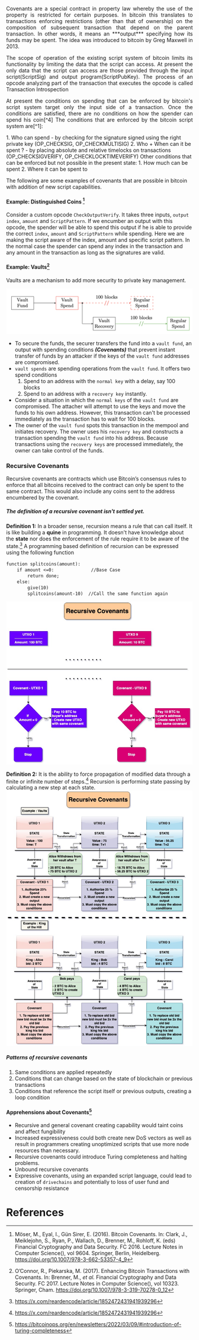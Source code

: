 <p align="justify">Covenants are a special contract in property law whereby the use of the property is restricted for certain purposes. In bitcoin this translates to transactions enforcing restrictions (other than that of ownership) on the composition of subsequent transaction that depend on the parent transaction. In other words, it means an ***output*** specifying how its funds may be spent. The idea was introduced to bitcoin by Greg Maxwell in 2013. </p>
<p align="justify">The scope of operation of the existing script system of bitcoin limits its functionality by limiting the data that the script can access. At present the only data that the script can access are those provided through the input script(ScriptSig) and output program(ScriptPubKey). The process of an opcode analyzing part of the transaction that executes the opcode is called Transaction Introspection </p>
<p align="justify">At present the conditions on spending that can be enforced by bitcoin's script system target only the input side of a transaction. Once the conditions are satisfied, there are no conditions on how the spender can spend his coin[^4] The conditions that are enforced by the bitcoin script system are[^1]:</p>
1. Who can spend - by checking for the signature signed using the right private key (OP_CHECKSIG, OP_CHECKMULTISIG)
2. Who + When can it be spent ? - by placing absolute and relative timelocks on transactions (OP_CHECKSIGVERIFY, OP_CHECKLOCKTIMEVERIFY)
Other conditions that can be enforced but not possible in the present state:
1. How much can be spent
2. Where it can be spent to 

The following are some examples of covenants that are possible in bitcoin with addition of new script capabilities. 
#### Example: Distinguished Coins [^2]
Consider a custom opcode `CheckOutputVerify`. It takes three inputs, `output index`, `amount` and `ScriptPattern`. If we encumber an output with this opcode, the spender will be able to spend this output if he is able to provide the correct `index`, `amount` and `ScriptPattern` while spending. Here we are making the script aware of the index, amount and specific script pattern. In the normal case the spender can spend any index in the transaction and any amount in the transaction as long as the signatures are valid. 

#### Example: Vaults[^1]
Vaults are a mechanism to add more security to private key management.

![](vaults_illustration.png)

- To secure the funds, the securer transfers the fund into a `vault fund`, an output with spending conditions ***(Covenants)*** that prevent instant transfer of funds by an attacker if the keys of the `vault fund` addresses are compromised. 
- `vault spends` are spending operations from the `vault fund`. It offers two spend conditions
	 1.  Spend to an address with the `normal key` with a delay, say 100 blocks
	 2. Spend to an address with a `recovery key` instantly. 
 - Consider a situation in which the `normal keys` of the `vault fund` are compromised. The attacher will attempt to use the keys and move the funds to his own address. However, this transaction can't be processed immediately as the transaction has to wait for 100 blocks. 
 - The owner of the `vault fund` spots this transaction in the mempool and initiates recovery. The owner uses his `recovery key` and constructs a transaction spending the `vault fund` into his address. Because transactions using the `recovery keys` are processed immediately, the owner can take control of the funds. 
### Recursive Covenants
Recursive covenants are contracts which use Bitcoin’s consensus rules to enforce that all bitcoins received to the contract can only be spent to the same contract. This would also include any coins sent to the address encumbered by the covenant. 
##### The definition of a recursive covenant isn't settled yet. 
**Definition 1:** In a broader sense, recursion means a rule that can call itself. It is like building a **quine** in programming. It doesn't have knowledge about the **state** nor does the enforcement of the rule require it to be aware of the state.[^5] 
A programming based definition of recursion can be expressed using the following function 
```
function splitcoins(amount):
	if amount <=0:              //Base Case
		return done;
	else:
		give(10)
		splitcoins(amount-10)  //Call the same function again
```
![](recursivve_definition2.jpg)

**Definition 2:** It is the ability to force propagation of modified data through a finite or infinite number of steps.[^5] Recursion is performing state passing by calculating a new step at each state. 
![](Recursive%20covenants.jpg)


##### Patterns of recursive covenants
1. Same conditions are applied repeatedly 
2. Conditions that can change based on the state of blockchain or previous transactions
3. Conditions that reference the script itself or previous outputs, creating a loop condition

#### Apprehensions about Covenants[^3]
- Recursive and general covenant creating capability would taint coins and affect fungibility 
- Increased expressiveness could both create new DoS vectors as well as result in programmers creating unoptimized scripts that use more node resources than necessary.
- Recursive covenants could introduce Turing completeness and halting problems. 
- Unbound recursive covenants
- Expressive covenants, using an expanded script language, could lead to creation of `drivechains` and potentially to loss of user fund and censorship resistance

# References

[^1]: O’Connor, R., Piekarska, M. (2017). Enhancing Bitcoin Transactions with Covenants. In: Brenner, M., _et al._ Financial Cryptography and Data Security. FC 2017. Lecture Notes in Computer Science(), vol 10323. Springer, Cham. https://doi.org/10.1007/978-3-319-70278-0_12
[^2]: Möser, M., Eyal, I., Gün Sirer, E. (2016). Bitcoin Covenants. In: Clark, J., Meiklejohn, S., Ryan, P., Wallach, D., Brenner, M., Rohloff, K. (eds) Financial Cryptography and Data Security. FC 2016. Lecture Notes in Computer Science(), vol 9604. Springer, Berlin, Heidelberg. https://doi.org/10.1007/978-3-662-53357-4_9
[^3]: https://bitcoinops.org/en/newsletters/2022/03/09/#introduction-of-turing-completeness
[^4]: https://btctranscripts.com/bitcoin-review-podcast/covenants-introspection-ctv-and-activation-impasse
[^5]: https://x.com/reardencode/article/1852472431941939296